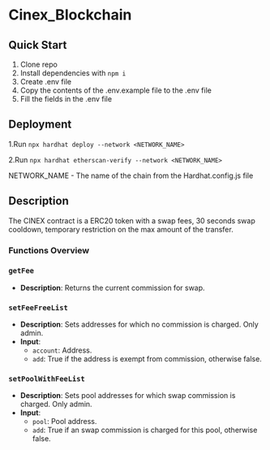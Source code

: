 # Cinex_Blockchain

## Quick Start

1. Clone repo
2. Install dependencies with `npm i`
3. Create .env file 
4. Copy the contents of the .env.example file to the .env file
5. Fill the fields in the .env file

## Deployment

1.Run `npx hardhat deploy --network <NETWORK_NAME>`

2.Run `npx hardhat etherscan-verify --network <NETWORK_NAME>`

NETWORK_NAME - The name of the chain from the Hardhat.config.js file

## Description
The CINEX contract is a ERC20 token with a swap fees, 30 seconds swap cooldown, temporary restriction on the max amount of the transfer.

### Functions Overview

### `getFee`
- **Description**: Returns the current commission for swap.

### `setFeeFreeList`
- **Description**: Sets addresses for which no commission is charged. Only admin.
- **Input**:
  - `account`: Address.
  - `add`: True if the address is exempt from commission, otherwise false.

### `setPoolWithFeeList`
- **Description**: Sets pool addresses for which swap commission is charged. Only admin.
- **Input**:
  - `pool`: Pool address.
  - `add`: True if an swap commission is charged for this pool, otherwise false.